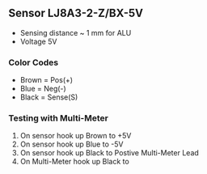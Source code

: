 ## Sensor LJ8A3-2-Z/BX-5V

* Sensing distance ~ 1 mm for ALU
* Voltage 5V
### Color Codes
* Brown = Pos(+)
* Blue = Neg(-)
* Black = Sense(S)

### Testing with Multi-Meter

1.  On sensor hook up Brown to +5V
2.  On sensor hook up Blue to -5V
3. On sensor hook up Black to Postive Multi-Meter Lead
4. On Multi-Meter hook up Black to 
<!--stackedit_data:
eyJoaXN0b3J5IjpbLTE0NjEwNjY3NDJdfQ==
-->